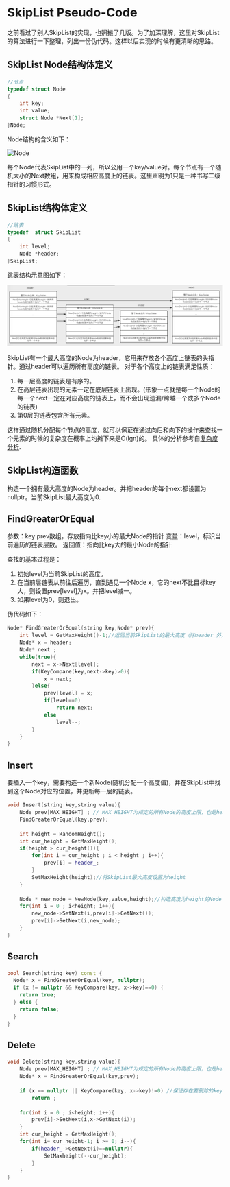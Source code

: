 # SkipList Pseudo-Code

之前看过了别人SkipList的实现，也照搬了几版。为了加深理解，这里对SkipList的算法进行一下整理，列出一份伪代码。这样以后实现的时候有更清晰的思路。

## SkipList Node结构体定义

```cpp
//节点  
typedef struct Node  
{  
    int key;  
    int value;  
    struct Node *Next[1];  
}Node;  
```

Node结构的含义如下：

![Node](./Node.png)

每个Node代表SkipList中的一列，所以公用一个key/value对。每个节点有一个随机大小的Next数组，用来构成相应高度上的链表。这里声明为1只是一种书写二级指针的习惯形式。

## SkipList结构体定义

```cpp
//跳表  
typedef  struct SkipList  
{  
    int level;  
    Node *header;  
}SkipList;  
```
跳表结构示意图如下：

![SkipList](./SkipList.png)

SkipList有一个最大高度的Node为header，它用来存放各个高度上链表的头指针。通过header可以遍历所有高度的链表。
对于各个高度上的链表满足性质：

1. 每一层高度的链表是有序的。
2. 在高层链表出现的元素一定在底层链表上出现。(形象一点就是每一个Node的每一个next一定在对应高度的链表上，而不会出现遗漏/跨越一个或多个Node的链表)
3. 第0层的链表包含所有元素。

这样通过随机分配每个节点的高度，就可以保证在通过向后和向下的操作来查找一个元素的时候的复杂度在概率上均摊下来是O(lgn)的。
具体的分析参考自[复杂度分析](http://blog.sina.com.cn/s/blog_68f6d5370102uykh.html).

## SkipList构造函数

构造一个拥有最大高度的Node为header。并把header的每个next都设置为nullptr。当前SkipList最大高度为0.

## FindGreaterOrEqual

参数：key
     prev数组，存放指向比key小的最大Node的指针
变量：level，标识当前遍历的链表层数。
返回值：指向比key大的最小Node的指针

查找的基本过程是：

1. 初始level为当前SkipList的高度。
2. 在当前层链表从前往后遍历，直到遇见一个Node x，它的next不比目标key大，则设置prev\[level\]为x。并把level减一。
3. 如果level为0，则退出。

伪代码如下：

```cpp
Node* FindGreaterOrEqual(string key,Node* prev){
    int level = GetMaxHeight()-1;//返回当前SkipList的最大高度（除header_外）
    Node* x = header;
    Node* next ;
    while(true){
        next = x->Next[level];
        if(KeyCompare(key,next->key)>0){
            x = next;
        }else{
            prev[level] = x;
            if(level==0)
                return next;
            else
                level--;
        }
    }
}
```

## Insert

要插入一个key，需要构造一个新Node(随机分配一个高度值)，并在SkipList中找到这个Node对应的位置，并更新每一层的链表。

```cpp
void Insert(string key,string value){
    Node prev[MAX_HEIGHT] ; // MAX_HEIGHT为规定的所有Node的高度上限，也是header_的高度。
    FindGreaterOrEqual(key,prev);

    int height = RandomHeight();
    int cur_height = GetMaxHeight();
    if(height > cur_height()){
        for(int i = cur_height ; i < height ; i++){
            prev[i] = header_;
        }
        SetMaxHeight(height);//将SkipList最大高度设置为height
    }

    Node * new_node = NewNode(key,value,height);//构造高度为height的Node
    for(int i = 0 ; i<height; i++){
        new_node->SetNext(i,prev[i]->GetNext());
        prev[i]->SetNext(i,new_node);
    }
}
```

## Search

```cpp
bool Search(string key) const {
  Node* x = FindGreaterOrEqual(key, nullptr);
  if (x != nullptr && KeyCompare(key, x->key)==0) {
    return true;
  } else {
    return false;
  }
}
```

## Delete

```cpp
void Delete(string key,string value){
    Node prev[MAX_HEIGHT] ; // MAX_HEIGHT为规定的所有Node的高度上限，也是header_的高度。
    Node* x = FindGreaterOrEqual(key,prev);

    if (x == nullptr || KeyCompare(key, x->key)!=0) //保证存在要删除的key
        return ;

    for(int i = 0 ; i<height; i++){
        prev[i]->SetNext(i,x->GetNext(i));
    }
    int cur_height = GetMaxHeight();
    for(int i= cur_height-1; i >= 0; i--){    
        if(header_->GetNext(i)==nullptr){    
            SetMaxheight(--cur_height);    
        }    
    }
}
```
